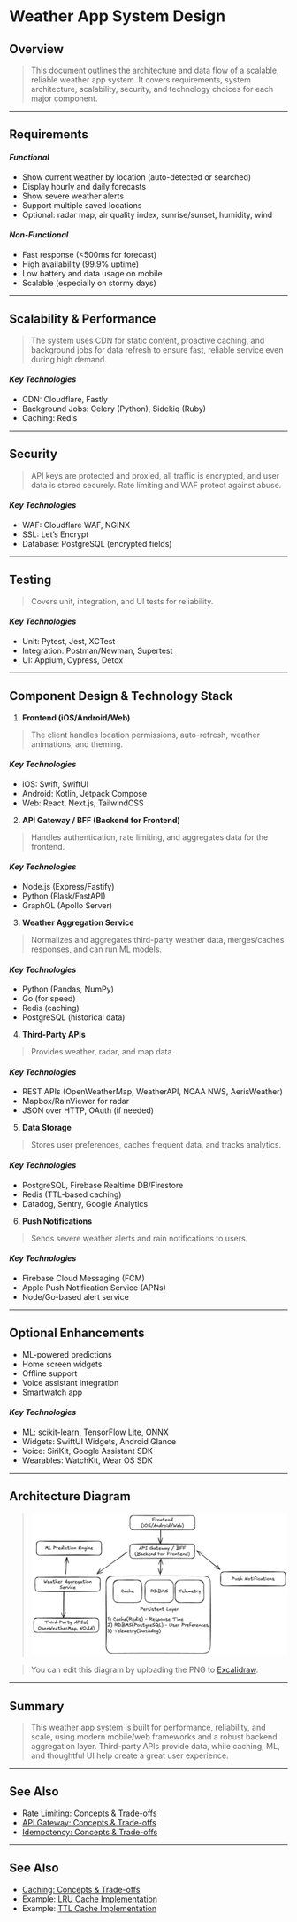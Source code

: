 # Weather App System Design

## Overview

> This document outlines the architecture and data flow of a scalable, reliable weather app system. It covers requirements, system architecture, scalability, security, and technology choices for each major component.

---

## Requirements

#### *Functional*
- Show current weather by location (auto-detected or searched)
- Display hourly and daily forecasts
- Show severe weather alerts
- Support multiple saved locations
- Optional: radar map, air quality index, sunrise/sunset, humidity, wind

#### *Non-Functional*
- Fast response (<500ms for forecast)
- High availability (99.9% uptime)
- Low battery and data usage on mobile
- Scalable (especially on stormy days)

---

## Scalability & Performance

> The system uses CDN for static content, proactive caching, and background jobs for data refresh to ensure fast, reliable service even during high demand.

#### *Key Technologies*
- CDN: Cloudflare, Fastly
- Background Jobs: Celery (Python), Sidekiq (Ruby)
- Caching: Redis

---

## Security

> API keys are protected and proxied, all traffic is encrypted, and user data is stored securely. Rate limiting and WAF protect against abuse.

#### *Key Technologies*
- WAF: Cloudflare WAF, NGINX
- SSL: Let’s Encrypt
- Database: PostgreSQL (encrypted fields)

---

## Testing

> Covers unit, integration, and UI tests for reliability.

#### *Key Technologies*
- Unit: Pytest, Jest, XCTest
- Integration: Postman/Newman, Supertest
- UI: Appium, Cypress, Detox

---

## Component Design & Technology Stack

1. **Frontend (iOS/Android/Web)**
> The client handles location permissions, auto-refresh, weather animations, and theming.
   
#### *Key Technologies*
   - iOS: Swift, SwiftUI
   - Android: Kotlin, Jetpack Compose
   - Web: React, Next.js, TailwindCSS

2. **API Gateway / BFF (Backend for Frontend)**
> Handles authentication, rate limiting, and aggregates data for the frontend.
   
#### *Key Technologies*
   - Node.js (Express/Fastify)
   - Python (Flask/FastAPI)
   - GraphQL (Apollo Server)

3. **Weather Aggregation Service**
> Normalizes and aggregates third-party weather data, merges/caches responses, and can run ML models.
   
#### *Key Technologies*
   - Python (Pandas, NumPy)
   - Go (for speed)
   - Redis (caching)
   - PostgreSQL (historical data)

4. **Third-Party APIs**
> Provides weather, radar, and map data.
   
#### *Key Technologies*
   - REST APIs (OpenWeatherMap, WeatherAPI, NOAA NWS, AerisWeather)
   - Mapbox/RainViewer for radar
   - JSON over HTTP, OAuth (if needed)

5. **Data Storage**
> Stores user preferences, caches frequent data, and tracks analytics.
   
#### *Key Technologies*
   - PostgreSQL, Firebase Realtime DB/Firestore
   - Redis (TTL-based caching)
   - Datadog, Sentry, Google Analytics

6. **Push Notifications**
> Sends severe weather alerts and rain notifications to users.
   
#### *Key Technologies*
   - Firebase Cloud Messaging (FCM)
   - Apple Push Notification Service (APNs)
   - Node/Go-based alert service

---

## Optional Enhancements
- ML-powered predictions
- Home screen widgets
- Offline support
- Voice assistant integration
- Smartwatch app

#### *Key Technologies*
- ML: scikit-learn, TensorFlow Lite, ONNX
- Widgets: SwiftUI Widgets, Android Glance
- Voice: SiriKit, Google Assistant SDK
- Wearables: WatchKit, Wear OS SDK

---

## Architecture Diagram

> ![Weather App System Diagram](./weather-app.excalidraw.png)

> You can edit this diagram by uploading the PNG to [Excalidraw](https://excalidraw.com).

---


## Summary


> This weather app system is built for performance, reliability, and scale, using modern mobile/web frameworks and a robust backend aggregation layer. Third-party APIs provide data, while caching, ML, and thoughtful UI help create a great user experience.

---

## See Also
- [Rate Limiting: Concepts & Trade-offs](../../components/rate-limiter.md)
- [API Gateway: Concepts & Trade-offs](../../components/api-gateway.md)
- [Idempotency: Concepts & Trade-offs](../../components/idempotency.md)

---

## See Also
- [Caching: Concepts & Trade-offs](../../components/caching.md)
- Example: [LRU Cache Implementation](../../../coding/caching_kv_store/lru_cache.md)
- Example: [TTL Cache Implementation](../../../coding/caching_kv_store/ttl_cache.md)
